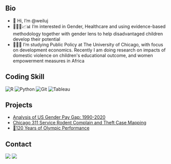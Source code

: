 ## Bio
  <p>
<ul>
    <li>👋 Hi, I’m @weiluj</li>
    <li>👩🏻‍💻📈📊 I’m interested in Gender, Healthcare and using evidence-based methodology together with gender lens to help disadvantaged children develop their potential</li>
    <li>👩🏻‍🎓 I’m studying Public Policy at The University of Chicago, with focus on development economics. Recently I am doing research on impacts of domestic violence on children's educational outcome, and women empowerment measures in Africa</li>
  </ul>

## Coding Skill
<p>
  <img alt = "R" src = "https://img.shields.io/badge/-R-276DC3?logo=r&logoColor=white&style=for-the-badge&logoWidth=30" />
  <img alt = "Python" src = "https://img.shields.io/badge/-Python-3776AB?logo=python&logoColor=white&style=for-the-badge" />
  <img alt = "Git" src = "https://img.shields.io/badge/-Git-F05032?logo=git&logoColor=white&style=for-the-badge" />
  <img alt = "Tableau" src = "https://img.shields.io/badge/Tableau-E97627?style=for-the-badge&logo=Tableau&logoColor=white" />

## Projects
  <p>
<ul>
    <li><a href = "https://github.com/weiluj/us-gender-pay-gap">Analysis of US Gender Pay Gap: 1990-2020</a></li>
    <li><a href = "https://github.com/weiluj/chicago-311-request-rodent-theft">Chicago 311 Service Rodent Complain and Theft Case Mapping</a></li>
    <li><a href = "https://github.com/weiluj/120-years-olympics">🤺120 Years of Olympic Performance</a></li>
  </ul>
  
## Contact
<p>
  <a href = "mailto:weiluj@uchicago.edu"><img src = "https://img.shields.io/badge/Gmail-D14836?style=for-the-badge&logo=gmail&logoColor=white"></a>
  <a href = "https://www.linkedin.com/in/mia-j/"><img src = "https://img.shields.io/badge/LinkedIn-0077B5?style=for-the-badge&logo=linkedin&logoColor=white"></a>
<!---
weiluj/weiluj is a ✨ special ✨ repository because its `README.md` (this file) appears on your GitHub profile.
You can click the Preview link to take a look at your changes.
--->
